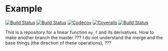 # Example

[![Build Status](https://travis-ci.com/brainfo/Example.jl.svg?branch=master)](https://travis-ci.com/brainfo/Example.jl)
[![Build Status](https://ci.appveyor.com/api/projects/status/github/brainfo/Example.jl?svg=true)](https://ci.appveyor.com/project/brainfo/Example-jl)
[![Codecov](https://codecov.io/gh/brainfo/Example.jl/branch/master/graph/badge.svg)](https://codecov.io/gh/brainfo/Example.jl)
[![Coveralls](https://coveralls.io/repos/github/brainfo/Example.jl/badge.svg?branch=master)](https://coveralls.io/github/brainfo/Example.jl?branch=master)
[![Build Status](https://api.cirrus-ci.com/github/brainfo/Example.jl.svg)](https://cirrus-ci.com/github/brainfo/Example.jl)

This is a repository for a linear function `my_f` and its derivatives.
How to make another branch the master ???
I do not understand the merge and the base things (the direction of these operations),
???
